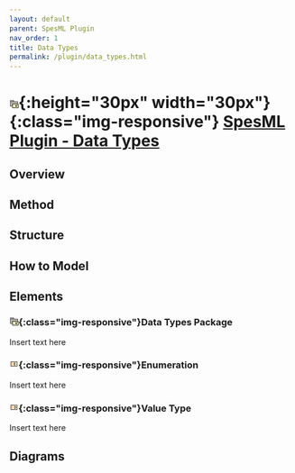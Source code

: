 ```yaml
---
layout: default
parent: SpesML Plugin
nav_order: 1
title: Data Types
permalink: /plugin/data_types.html
---
```


# ![Data Types ](/plugin/images/data_types/DataTypes.png){:height="30px" width="30px"}{:class="img-responsive"} <a href="https://spesml.github.io/plugin/data_types.html#data_types_package">SpesML Plugin - Data Types </a>

## Overview

## Method

## Structure

## How to Model

## Elements
### ![Data Types](/plugin/images/data_types/DataTypes.png){:class="img-responsive"}Data Types Package
Insert text here
### ![Data Types](/plugin/images/data_types/enumeration.png){:class="img-responsive"}Enumeration
Insert text here
### ![Data Types](/plugin/images/data_types/value_type.png){:class="img-responsive"}Value Type
Insert text here

## Diagrams
